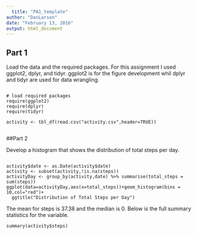 ```yaml
---
  title: "PA1_template"
author: "DanLarson"
date: "February 13, 2016"
output: html_document
---
```

  
  ## Part 1
  
  Load the data and the required packages. For this assignment I used ggplot2, dplyr, and tidyr. ggplot2 is for the figure development whil dplyr and tidyr are used for data wrangling. 

```{r,echo=FALSE}

# load required packages
require(ggplot2)
require(dplyr)
require(tidyr)

activity <- tbl_df(read.csv("activity.csv",header=TRUE))


```

##Part 2

Develop a histogram that shows the distribution of total steps per day. 

```{r}

activity$date <- as.Date(activity$date)
activity <- subset(activity,!is.na(steps))
activityDay <- group_by(activity,date) %>% summarise(total_steps = sum(steps))
ggplot(data=activityDay,aes(x=total_steps))+geom_histogram(bins = 10,col="red")+
  ggtitle("Distribution of Total Steps per Day")
```

The mean for steps is 37.38 and the median is 0. Below is the full summary statistics for the variable. 

```{r}
summary(activity$steps)
```


